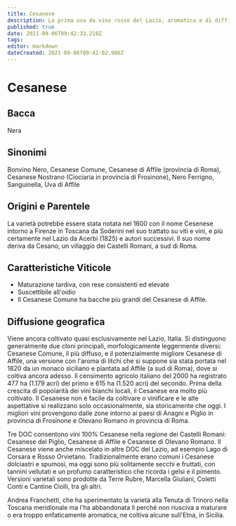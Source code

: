 ```yaml
---
title: Cesanese
description: La prima uva da vino rosso del Lazio, aromatica e di difficile maturazione.
published: true
date: 2021-09-06T09:42:33.218Z
tags: 
editor: markdown
dateCreated: 2021-09-06T09:42:02.986Z
---
```


# Cesanese

## Bacca
Nera

## Sinonimi

Bonvino Nero, Cesanese Comune, Cesanese di Affile (provincia di Roma), Cesanese Nostrano (Ciociaria in provincia di Frosinone), Nero Ferrigno, Sanguinella, Uva di Affile

## Origini e Parentele

La varietà potrebbe essere stata notata nel 1600 con il nome Cesenese intorno a Firenze in Toscana da Soderini nel suo trattato su viti e vini, e più certamente nel Lazio da Acerbi (1825) e autori successivi. Il suo nome deriva da Cesano, un villaggio dei Castelli Romani, a sud di Roma.

## Caratteristiche Viticole

- Maturazione tardiva, con rese consistenti ed elevate 
- Suscettibile all'oidio
- Il Cesanese Comune ha bacche più grandi del Cesanese di Affile.

## Diffusione geografica

Viene ancora coltivato quasi esclusivamente nel Lazio, Italia. Si distinguono generalmente due cloni principali, morfologicamente leggermente diversi: Cesanese Comune, il più diffuso, e il potenzialmente migliore Cesanese di Affile, una versione con l'aroma di litchi che si suppone sia stata portata nel 1820 da un monaco siciliano e piantata ad Affile (a sud di Roma), dove si coltiva ancora adesso. Il censimento agricolo italiano del 2000 ha registrato 477 ha (1.179 acri) del primo e 615 ha (1.520 acri) del secondo. Prima della crescita di popolarità dei vini bianchi locali, il Cesanese era molto più coltivato. Il Cesanese non è facile da coltivare o vinificare e le alte aspettative si realizzano solo occasionalmente, sia storicamente che oggi. I migliori vini provengono dalle zone intorno ai paesi di Anagni e Piglio in provincia di Frosinone e Olevano Romano in provincia di Roma.

Tre DOC consentono vini 100% Cesanese nella regione dei Castelli Romani: Cesanese del Piglio, Cesanese di Affile e Cesanese di Olevano Romano. Il Cesanese viene anche miscelato in altre DOC del Lazio, ad esempio Lago di Corsara e Rosso Orvietano. Tradizionalmente erano comuni i Cesanese dolciastri e spumosi, ma oggi sono più solitamente secchi e fruttati, con tannini vellutati e un profumo caratteristico che ricorda i gelsi e il pimento. Versioni varietali sono prodotte da Terre Rubre, Marcella Giuliani, Coletti Conti e Cantine Ciolli, tra gli altri.

Andrea Franchetti, che ha sperimentato la varietà alla Tenuta di Trinoro nella Toscana meridionale ma l'ha abbandonata lì perché non riusciva a maturare o era troppo enfaticamente aromatica, ne coltiva alcune sull'Etna, in Sicilia.